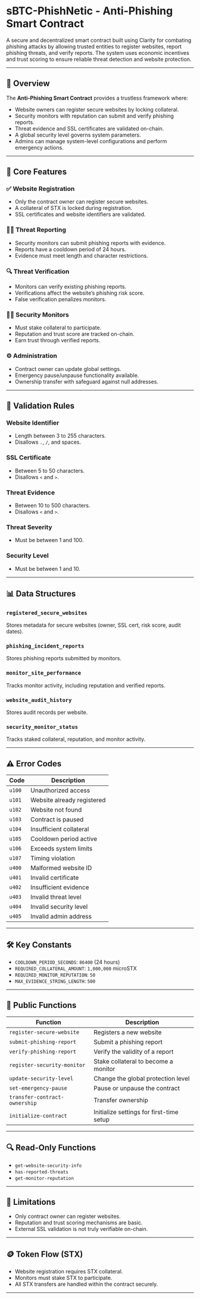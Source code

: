 

# sBTC-PhishNetic - Anti-Phishing Smart Contract

A secure and decentralized smart contract built using Clarity for combating phishing attacks by allowing trusted entities to register websites, report phishing threats, and verify reports. The system uses economic incentives and trust scoring to ensure reliable threat detection and website protection.

---

## 📜 Overview

The **Anti-Phishing Smart Contract** provides a trustless framework where:

* Website owners can register secure websites by locking collateral.
* Security monitors with reputation can submit and verify phishing reports.
* Threat evidence and SSL certificates are validated on-chain.
* A global security level governs system parameters.
* Admins can manage system-level configurations and perform emergency actions.

---

## 🔐 Core Features

### ✅ Website Registration

* Only the contract owner can register secure websites.
* A collateral of STX is locked during registration.
* SSL certificates and website identifiers are validated.

### 🕵️‍♂️ Threat Reporting

* Security monitors can submit phishing reports with evidence.
* Reports have a cooldown period of 24 hours.
* Evidence must meet length and character restrictions.

### 🔍 Threat Verification

* Monitors can verify existing phishing reports.
* Verifications affect the website’s phishing risk score.
* False verification penalizes monitors.

### 🧑‍💻 Security Monitors

* Must stake collateral to participate.
* Reputation and trust score are tracked on-chain.
* Earn trust through verified reports.

### ⚙️ Administration

* Contract owner can update global settings.
* Emergency pause/unpause functionality available.
* Ownership transfer with safeguard against null addresses.

---

## 🧪 Validation Rules

### Website Identifier

* Length between 3 to 255 characters.
* Disallows `.`, `/`, and spaces.

### SSL Certificate

* Between 5 to 50 characters.
* Disallows `<` and `>`.

### Threat Evidence

* Between 10 to 500 characters.
* Disallows `<` and `>`.

### Threat Severity

* Must be between 1 and 100.

### Security Level

* Must be between 1 and 10.

---

## 📊 Data Structures

### `registered_secure_websites`

Stores metadata for secure websites (owner, SSL cert, risk score, audit dates).

### `phishing_incident_reports`

Stores phishing reports submitted by monitors.

### `monitor_site_performance`

Tracks monitor activity, including reputation and verified reports.

### `website_audit_history`

Stores audit records per website.

### `security_monitor_status`

Tracks staked collateral, reputation, and monitor activity.

---

## ⚠️ Error Codes

| Code   | Description                |
| ------ | -------------------------- |
| `u100` | Unauthorized access        |
| `u101` | Website already registered |
| `u102` | Website not found          |
| `u103` | Contract is paused         |
| `u104` | Insufficient collateral    |
| `u105` | Cooldown period active     |
| `u106` | Exceeds system limits      |
| `u107` | Timing violation           |
| `u400` | Malformed website ID       |
| `u401` | Invalid certificate        |
| `u402` | Insufficient evidence      |
| `u403` | Invalid threat level       |
| `u404` | Invalid security level     |
| `u405` | Invalid admin address      |

---

## 🛠️ Key Constants

* `COOLDOWN_PERIOD_SECONDS`: `86400` (24 hours)
* `REQUIRED_COLLATERAL_AMOUNT`: `1,000,000` microSTX
* `REQUIRED_MONITOR_REPUTATION`: `50`
* `MAX_EVIDENCE_STRING_LENGTH`: `500`

---

## 🧩 Public Functions

| Function                      | Description                              |
| ----------------------------- | ---------------------------------------- |
| `register-secure-website`     | Registers a new website                  |
| `submit-phishing-report`      | Submit a phishing report                 |
| `verify-phishing-report`      | Verify the validity of a report          |
| `register-security-monitor`   | Stake collateral to become a monitor     |
| `update-security-level`       | Change the global protection level       |
| `set-emergency-pause`         | Pause or unpause the contract            |
| `transfer-contract-ownership` | Transfer ownership                       |
| `initialize-contract`         | Initialize settings for first-time setup |

---

## 🔍 Read-Only Functions

* `get-website-security-info`
* `has-reported-threats`
* `get-monitor-reputation`

---

## 🚧 Limitations

* Only contract owner can register websites.
* Reputation and trust scoring mechanisms are basic.
* External SSL validation is not truly verifiable on-chain.

---

## 🪙 Token Flow (STX)

* Website registration requires STX collateral.
* Monitors must stake STX to participate.
* All STX transfers are handled within the contract securely.

---
